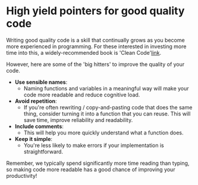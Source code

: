 # High yield pointers for good quality code

Writing good quality code is a skill that continually grows as you become more experienced in programming. For these interested in investing more time into this, a widely-recommended book is 'Clean Code'[link](https://www.amazon.com/Clean-Code-Handbook-Software-Craftsmanship/dp/0132350882).

However, here are some of the 'big hitters' to improve the quality of your code.

* **Use sensible names**:
    - Naming functions and variables in a meaningful way will make your code more readable and reduce cognitive load.
* **Avoid repetition**:
    - If you're often rewriting / copy-and-pasting code that does the same thing, consider turning it into a function that you can reuse. This will save time, improve reliability and readability.
* **Include comments**:
    - This will help you more quickly understand what a function does.
* **Keep it simple**:
    - You're less likely to make errors if your implementation is straightforward.

Remember, we typically spend significantly more time reading than typing, so making code more readable has a good chance of improving your productivity!
